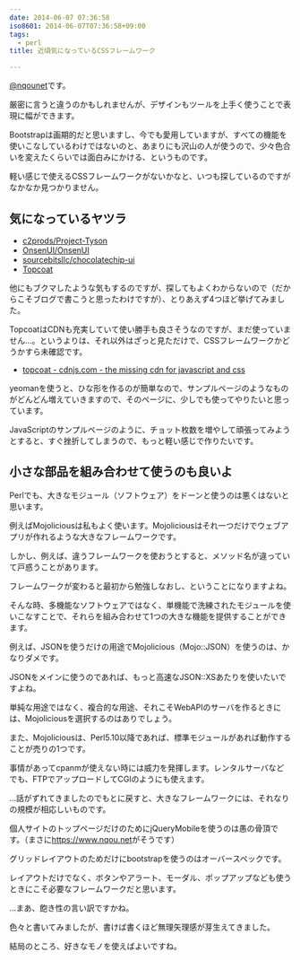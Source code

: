 ```yaml
---
date: 2014-06-07 07:36:58
iso8601: 2014-06-07T07:36:58+09:00
tags:
  - perl
title: 近頃気になっているCSSフレームワーク

---
```


<p><a href="https://twitter.com/nqounet">@nqounet</a>です。</p>

<p>厳密に言うと違うのかもしれませんが、デザインもツールを上手く使うことで表現に幅ができます。</p>

<p>Bootstrapは画期的だと思いますし、今でも愛用していますが、すべての機能を使いこなしているわけではないのと、あまりにも沢山の人が使うので、少々色合いを変えたくらいでは面白みにかける、というものです。</p>

<p>軽い感じで使えるCSSフレームワークがないかなと、いつも探しているのですがなかなか見つかりません。</p>



<h2>気になっているヤツラ</h2>

<ul>
<li><a href="https://github.com/c2prods/Project-Tyson">c2prods/Project-Tyson</a></li>
<li><a href="https://github.com/OnsenUI/OnsenUI">OnsenUI/OnsenUI</a></li>
<li><a href="https://github.com/sourcebitsllc/chocolatechip-ui/">sourcebitsllc/chocolatechip-ui</a></li>
<li><a href="http://topcoat.io/">Topcoat</a></li>
</ul>

<p>他にもブクマしたような気もするのですが、探してもよくわからないので（だからこそブログで書こうと思ったわけですが）、とりあえず4つほど挙げてみました。</p>

<p>TopcoatはCDNも充実していて使い勝手も良さそうなのですが、まだ使っていません…。というよりは、それ以外はざっと見ただけで、CSSフレームワークかどうかすら未確認です。</p>

<ul>
<li><a href="http://cdnjs.com/libraries/topcoat/">topcoat - cdnjs.com - the missing cdn for javascript and css</a></li>
</ul>

<p>yeomanを使うと、ひな形を作るのが簡単なので、サンプルページのようなものがどんどん増えていきますので、そのページに、少しでも使ってやりたいと思っています。</p>

<p>JavaScriptのサンプルページのように、チョット枚数を増やして頑張ってみようとすると、すぐ挫折してしまうので、もっと軽い感じで作りたいです。</p>

<h2>小さな部品を組み合わせて使うのも良いよ</h2>

<p>Perlでも、大きなモジュール（ソフトウェア）をドーンと使うのは悪くはないと思います。</p>

<p>例えばMojoliciousは私もよく使います。Mojoliciousはそれ一つだけでウェブアプリが作れるような大きなフレームワークです。</p>

<p>しかし、例えば、違うフレームワークを使おうとすると、メソッド名が違っていて戸惑うことがあります。</p>

<p>フレームワークが変わると最初から勉強しなおし、ということになりますよね。</p>

<p>そんな時、多機能なソフトウェアではなく、単機能で洗練されたモジュールを使いこなすことで、それらを組み合わせて1つの大きな機能を提供することができます。</p>

<p>例えば、JSONを使うだけの用途でMojolicious（Mojo::JSON）を使うのは、かなりダメです。</p>

<p>JSONをメインに使うのであれば、もっと高速なJSON::XSあたりを使いたいですよね。</p>

<p>単純な用途ではなく、複合的な用途、それこそWebAPIのサーバを作るときには、Mojoliciousを選択するのはありでしょう。</p>

<p>また、Mojoliciousは、Perl5.10以降であれば、標準モジュールがあれば動作することが売りの1つです。</p>

<p>事情があってcpanmが使えない時には威力を発揮します。レンタルサーバなどでも、FTPでアップロードしてCGIのようにも使えます。</p>

<p>…話がずれてきましたのでもとに戻すと、大きなフレームワークには、それなりの規模が相応しいものです。</p>

<p>個人サイトのトップページだけのためにjQueryMobileを使うのは愚の骨頂です。（まさに<a href="https://www.nqou.net">https://www.nqou.net</a>がそうです）</p>

<p>グリッドレイアウトのためだけにbootstrapを使うのはオーバースペックです。</p>

<p>レイアウトだけでなく、ボタンやアラート、モーダル、ポップアップなども使うときにこそ必要なフレームワークだと思います。</p>

<p>…まあ、飽き性の言い訳ですかね。</p>

<p>色々と書いてみましたが、書けば書くほど無理矢理感が芽生えてきました。</p>

<p>結局のところ、好きなモノを使えばよいですね。</p>
    	